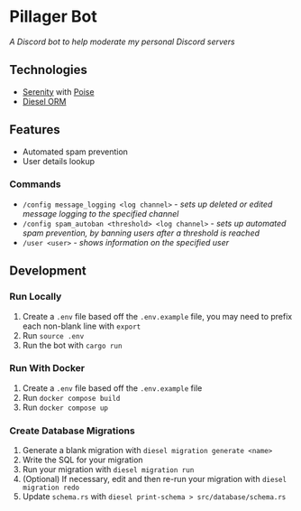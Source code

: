 # Pillager Bot
*A Discord bot to help moderate my personal Discord servers*

## Technologies
- [Serenity](https://github.com/serenity-rs/serenity) with [Poise](https://github.com/serenity-rs/poise)
- [Diesel ORM](https://diesel.rs/)

## Features
- Automated spam prevention
- User details lookup

### Commands
- `/config message_logging <log channel>` - *sets up deleted or edited message logging to the specified channel*
- `/config spam_autoban <threshold> <log channel>` - *sets up automated spam prevention, by banning users after a threshold is reached*
- `/user <user>` - *shows information on the specified user*

## Development

### Run Locally
1. Create a `.env` file based off the `.env.example` file, you may need to prefix each non-blank line with `export `
2. Run `source .env`
3. Run the bot with `cargo run`

### Run With Docker
1. Create a `.env` file based off the `.env.example` file
2. Run `docker compose build`
3. Run `docker compose up`

### Create Database Migrations
1. Generate a blank migration with `diesel migration generate <name>`
2. Write the SQL for your migration
3. Run your migration with `diesel migration run`
4. (Optional) If necessary, edit and then re-run your migration with `diesel migration redo`
5. Update `schema.rs` with `diesel print-schema > src/database/schema.rs`
